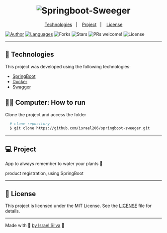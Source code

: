 <h1 align="center">
  <img alt="Springboot-Sweeger" src="" />
</h1>

<p align="center">
  <a href="#technologies">Technologies</a>&nbsp;&nbsp;&nbsp;|&nbsp;&nbsp;&nbsp;
  <a href="#-project">Project</a>&nbsp;&nbsp;&nbsp;|&nbsp;&nbsp;&nbsp;
  <a href="#-license">License</a>
</p>

<p align="center">

  [![Author](https://img.shields.io/badge/author-IsraelSilva-8257E5?style=flat-square)](https://github.com/israel206)
  [![Languages](https://img.shields.io/github/languages/count/israel206/springboot-sweeger?color=%238257E5&style=flat-square)](#)
  <img src="https://img.shields.io/github/forks/israel206/springboot-sweeger?label=forks&message=MIT&color=FFFFFF&labelColor=32B768" alt="Forks">
  <img src="https://img.shields.io/github/stars/israel206/springboot-sweeger?label=stars&message=MIT&color=FFFFFF&labelColor=32B768" alt="Stars">
  <img src="https://img.shields.io/static/v1?label=PRs&message=welcome&color=49AA26&labelColor=000000" alt="PRs welcome!" />
  <img alt="License" src="https://img.shields.io/static/v1?label=license&message=MIT&color=49AA26&labelColor=000000">
</p>

---

## 🚀 Technologies

This project was developed using the following technologies:

- [SpringBoot](https://docs.spring.io/spring-boot/docs/current/reference/htmlsingle/)
- [Docker](https://docs.docker.com/)
- [Swagger](https://swagger.io/docs/)

## 👨‍💻 Computer: How to run

Clone the project and access the folder

  ```bash
    # clone repository
    $ git clone https://github.com/israel206/springboot-sweeger.git
  ```

---

## 💻 Project

App to always remember to water your plants 🌱

product registration, using SpringBoot

---

## 📝 License

This project is licensed under the MIT License. See the [LICENSE](LICENSE.md) file for details.

---

Made with 💜 [by Israel Silva](https://israel206.github.io/) 👋

[ts]: https://www.typescriptlang.org
[vscode]: https://code.visualstudio.com/
[yarn]: https://yarnpkg.com/
[vceditconfig]: https://marketplace.visualstudio.com/items?itemName=EditorConfig.EditorConfig
[vceslint]: https://marketplace.visualstudio.com/items?itemName=dbaeumer.vscode-eslint
